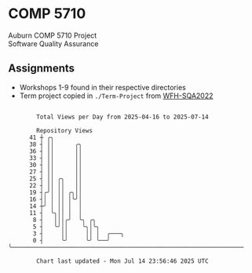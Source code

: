# COMP 5710
Auburn COMP 5710 Project  
Software Quality Assurance

## Assignments
- Workshops 1-9 found in their respective directories
- Term project copied in `./Term-Project` from [WFH-SQA2022](https://github.com/wumphlett/WFH-SQA2022-AUBURN)

```

        Total Views per Day from 2025-04-16 to 2025-07-14

        Repository Views
      41 ┼ ╭╮
      38 ┤ ││      ╭╮
      36 ┤ ││      ││
      33 ┤ ││      ││
      30 ┤ ││      ││
      27 ┤ ││      ││
      25 ┤ ││ ╭╮   ││
      22 ┤ ││ ││   ││
      19 ┤╭╯│ ││ ╭╮││
      16 ┤│ │ ││ │╰╯│
      14 ┼╯ │ ││ │  │
      11 ┤  ╰╮││ │  │
       8 ┤   │││╭╯  ╰╮ ╭╮
       5 ┤   ╰╯││    ╰╮│╰╮
       3 ┤     ││     ││ │  ╭───╮
       0 ┤     ╰╯     ╰╯ ╰──╯   ╰──────────────────────────────────────────────────────────────────

        Chart last updated - Mon Jul 14 23:56:46 2025 UTC
        
```

